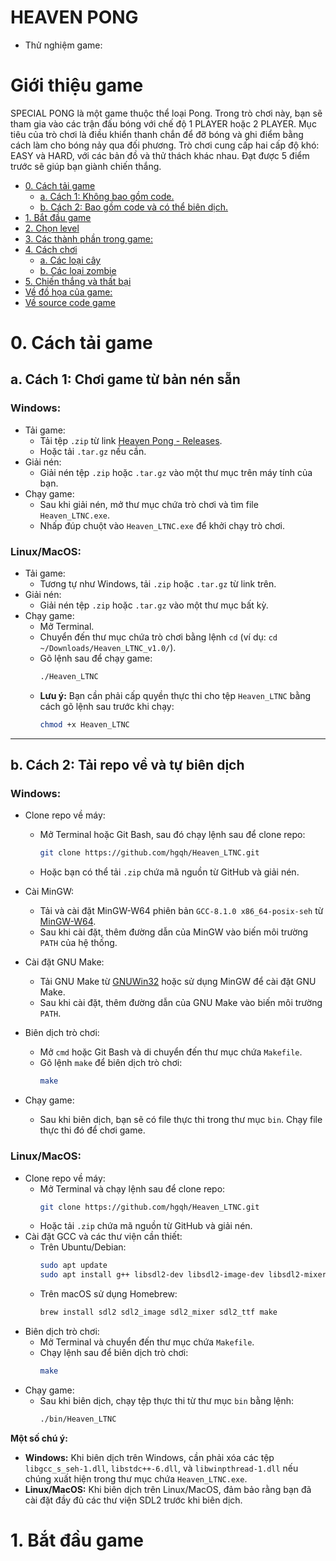 # HEAVEN PONG
- Thử nghiệm game: 

# Giới thiệu game

SPECIAL PONG là một game thuộc thể loại Pong. Trong trò chơi này, bạn sẽ tham gia vào các trận đấu bóng với chế độ 1 PLAYER hoặc 2 PLAYER. Mục tiêu của trò chơi là điều khiển thanh chắn để đỡ bóng và ghi điểm bằng cách làm cho bóng nảy qua đối phương. Trò chơi cung cấp hai cấp độ khó: EASY và HARD, với các bản đồ và thử thách khác nhau. Đạt được 5 điểm trước sẽ giúp bạn giành chiến thắng.

- [0. Cách tải game](#0-cách-tải-game)
    * [a. Cách 1: Không bao gồm code.](#a-cách-1-không-bao-gồm-code)
    * [b. Cách 2: Bao gồm code và có thể biên dịch.](#b-cách-2-bao-gồm-code-và-có-thể-biên-dịch)
- [1. Bắt đầu game](#1bắt-đầu-game)
- [2. Chọn level](#2chọn-level)
- [3. Các thành phần trong game:](#3-các-thành-phần-trong-game)
- [4. Cách chơi](#4-cách-chơi)
    * [a. Các loại cây](#acác-loại-cây)
    * [b. Các loại zombie](#bcác-loại-zombie)
- [5. Chiến thắng và thất bại](#5-chiến-thắng-và-thất-bại)
- [Về đồ họa của game:](#về-đồ-họa-của-game)
- [Về source code game](#về-source-code-game)

# 0. Cách tải game

## a. Cách 1: Chơi game từ bản nén sẵn

### Windows:

- Tải game:
   - Tải tệp `.zip` từ link [Heaven Pong - Releases](https://github.com/hgqh/Heaven_LTNC/releases/tag/v1.0).
   - Hoặc tải `.tar.gz` nếu cần.
- Giải nén:
   - Giải nén tệp `.zip` hoặc `.tar.gz` vào một thư mục trên máy tính của bạn.
- Chạy game:
   - Sau khi giải nén, mở thư mục chứa trò chơi và tìm file `Heaven_LTNC.exe`.
   - Nhấp đúp chuột vào `Heaven_LTNC.exe` để khởi chạy trò chơi.

### Linux/MacOS:
- Tải game:
   - Tương tự như Windows, tải `.zip` hoặc `.tar.gz` từ link trên.
- Giải nén:
   - Giải nén tệp `.zip` hoặc `.tar.gz` vào một thư mục bất kỳ.
- Chạy game:
   - Mở Terminal.
   - Chuyển đến thư mục chứa trò chơi bằng lệnh `cd` (ví dụ: `cd ~/Downloads/Heaven_LTNC_v1.0/`).
   - Gõ lệnh sau để chạy game:
     ```bash
     ./Heaven_LTNC
     ```
   - **Lưu ý:** Bạn cần phải cấp quyền thực thi cho tệp `Heaven_LTNC` bằng cách gõ lệnh sau trước khi chạy:
     ```bash
     chmod +x Heaven_LTNC
     ```

---

## b. Cách 2: Tải repo về và tự biên dịch

### Windows:

- Clone repo về máy:
   - Mở Terminal hoặc Git Bash, sau đó chạy lệnh sau để clone repo:
     ```bash
     git clone https://github.com/hgqh/Heaven_LTNC.git
     ```
   - Hoặc bạn có thể tải `.zip` chứa mã nguồn từ GitHub và giải nén.
- Cài MinGW:
   - Tải và cài đặt MinGW-W64 phiên bản `GCC-8.1.0 x86_64-posix-seh` từ [MinGW-W64](https://sourceforge.net/projects/mingw-w64/).
   - Sau khi cài đặt, thêm đường dẫn của MinGW vào biến môi trường `PATH` của hệ thống.

- Cài đặt GNU Make:
   - Tải GNU Make từ [GNUWin32](http://gnuwin32.sourceforge.net/packages/make.htm) hoặc sử dụng MinGW để cài đặt GNU Make.
   - Sau khi cài đặt, thêm đường dẫn của GNU Make vào biến môi trường `PATH`.
- Biên dịch trò chơi:
   - Mở `cmd` hoặc Git Bash và di chuyển đến thư mục chứa `Makefile`.
   - Gõ lệnh `make` để biên dịch trò chơi:
     ```bash
     make
     ```
- Chạy game:
   - Sau khi biên dịch, bạn sẽ có file thực thi trong thư mục `bin`. Chạy file thực thi đó để chơi game.

### Linux/MacOS:
- Clone repo về máy:
   - Mở Terminal và chạy lệnh sau để clone repo:
     ```bash
     git clone https://github.com/hgqh/Heaven_LTNC.git
     ```
   - Hoặc tải `.zip` chứa mã nguồn từ GitHub và giải nén.
- Cài đặt GCC và các thư viện cần thiết:
   - Trên Ubuntu/Debian:
     ```bash
     sudo apt update
     sudo apt install g++ libsdl2-dev libsdl2-image-dev libsdl2-mixer-dev libsdl2-ttf-dev make
     ```
   - Trên macOS sử dụng Homebrew:
     ```bash
     brew install sdl2 sdl2_image sdl2_mixer sdl2_ttf make
     ```
- Biên dịch trò chơi:
   - Mở Terminal và chuyển đến thư mục chứa `Makefile`.
   - Chạy lệnh sau để biên dịch trò chơi:
     ```bash
     make
     ```
- Chạy game:
   - Sau khi biên dịch, chạy tệp thực thi từ thư mục `bin` bằng lệnh:
     ```bash
     ./bin/Heaven_LTNC
     ```

**Một số chú ý:**

- **Windows:** Khi biên dịch trên Windows, cần phải xóa các tệp `libgcc_s_seh-1.dll`, `libstdc++-6.dll`, và `libwinpthread-1.dll` nếu chúng xuất hiện trong thư mục chứa `Heaven_LTNC.exe`.
- **Linux/MacOS:** Khi biên dịch trên Linux/MacOS, đảm bảo rằng bạn đã cài đặt đầy đủ các thư viện SDL2 trước khi biên dịch.

# 1. Bắt đầu game